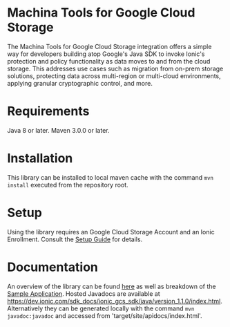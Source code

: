 # Machina Tools for Google Cloud Storage

The Machina Tools for Google Cloud Storage integration offers a simple way for developers building atop Google's Java SDK to invoke Ionic's protection and policy functionality as data moves to and from the cloud storage. This addresses use cases such as migration from on-prem storage solutions, protecting data across multi-region or multi-cloud environments, applying granular cryptographic control, and more.

# Requirements
Java 8 or later.
Maven 3.0.0 or later.

# Installation
This library can be installed to local maven cache with the command ```mvn install``` executed from the repository root.

# Setup
Using the library requires an Google Cloud Storage Account and an Ionic Enrollment. Consult the [Setup Guide](https://dev.ionic.com/integrations/idts-gcs-sdk/tasks/setup) for details.

# Documentation
An overview of the library can be found [here](https://dev.ionic.com/integrations/idts-gcs-sdk/) as well as breakdown of the [Sample Application](https://dev.ionic.com/integrations/idts-gcs-sdk/tasks/sample-cli).
Hosted Javadocs are available at https://dev.ionic.com/sdk_docs/ionic_gcs_sdk/java/version_1.1.0/index.html.
Alternatively they can be generated locally with the command ```mvn javadoc:javadoc``` and accessed from 'target/site/apidocs/index.html'.
